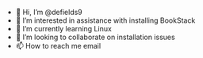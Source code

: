 - 👋 Hi, I’m @defields9
- 👀 I’m interested in assistance with installing BookStack
- 🌱 I’m currently learning Linux
- 💞️ I’m looking to collaborate on installation issues
- 📫 How to reach me email

<!---
defields9/defields9 is a ✨ special ✨ repository because its `README.md` (this file) appears on your GitHub profile.
You can click the Preview link to take a look at your changes.
--->
